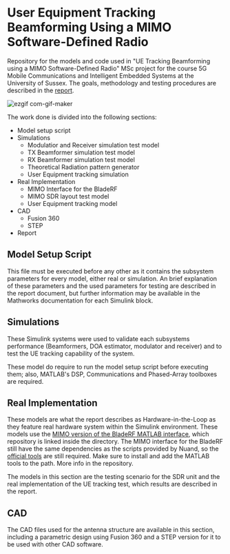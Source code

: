 # User Equipment Tracking Beamforming Using a MIMO Software-Defined Radio
Repository for the models and code used in "UE Tracking Beamforming using a MIMO Software-Defined Radio" MSc project for the course
5G Mobile Communications and Intelligent Embedded Systems at the University of Sussex. The goals, methodology and testing procedures 
are described in the [report](Report.pdf).

![ezgif com-gif-maker](https://user-images.githubusercontent.com/20510893/137567376-d5366586-6cab-48c5-87d6-b74423c6f72a.gif)

The work done is divided into the following sections:
* Model setup script
* Simulations
  * Modulatior and Receiver simulation test model
  * TX Beamformer simulation test model
  * RX Beamformer simulation test model
  * Theoretical Radiation pattern generator
  * User Equipment tracking simulation
* Real Implementation
  * MIMO Interface for the BladeRF
  * MIMO SDR layout test model
  * User Equipment tracking model
* CAD
  * Fusion 360
  * STEP
* Report

## Model Setup Script
This file must be executed before any other as it contains the subsystem parameters for every model, either real or simulation. 
An brief explanation of these parameters and the used parameters for testing are described in the report document, but further 
information may be available in the Mathworks documentation for each Simulink block.

## Simulations
These Simulink systems were used to validate each subsystems performance (Beamformers, DOA estimator, modulator and receiver)
and to test the UE tracking capability of the system.

These model do require to run the model setup script before executing them; also, MATLAB's DSP, Communications and Phased-Array 
toolboxes are required.

## Real Implementation
These models are what the report describes as Hardware-in-the-Loop as they feature real hardware system within the Simulink 
environment. These models use the [MIMO version of the BladeRF MATLAB interface](https://github.com/JoseAmador95/BladeRF_MIMO), 
which repository is linked inside the directory. The MIMO interface for the BladeRF still have the same dependencies as the 
scripts provided by Nuand, so the [official tools](https://www.nuand.com/support/) are still required. Make sure to install and
add the MATLAB tools to the path. More info in the repository.

The models in this section are the testing scenario for the SDR unit and the real implementation of the UE tracking test, which
results are described in the report.

## CAD
The CAD files used for the antenna structure are available in this section, including a parametric design using Fusion 360 and 
a STEP version for it to be used with other CAD software.

